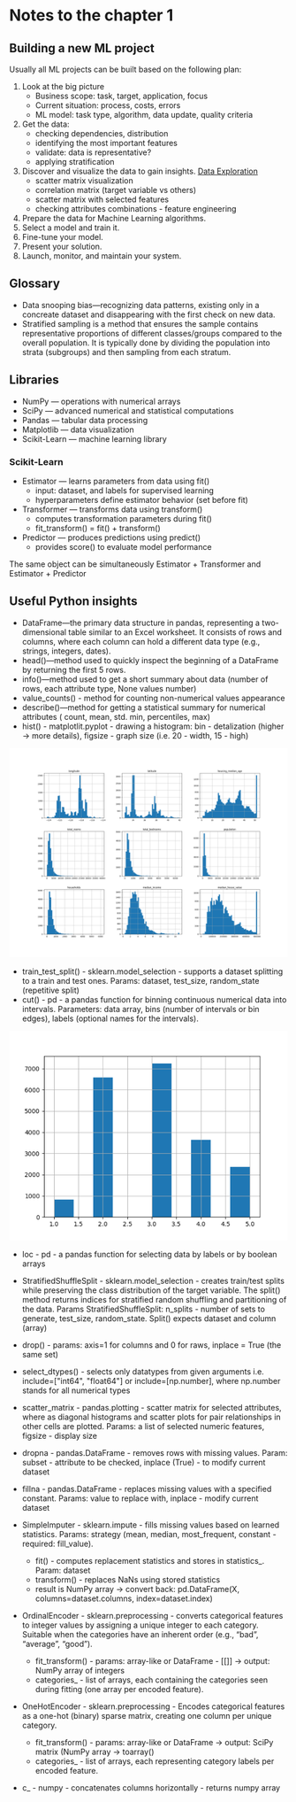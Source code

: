 # Notes to the chapter 1

## Building a new ML project

Usually all ML projects can be built based on the following plan:

1. Look at the big picture 
   * Business scope: task, target, application, focus 
   * Current situation: process, costs, errors 
   * ML model: task type, algorithm, data update, quality criteria
2. Get the data:
    * checking dependencies, distribution
    * identifying the most important features
    * validate: data is representative?
    * applying stratification
3. Discover and visualize the data to gain insights. [Data Exploration](data_exploration.md)
   * scatter matrix visualization
   * correlation matrix (target variable vs others)
   * scatter matrix with selected features
   * checking attributes combinations - feature engineering
4. Prepare the data for Machine Learning algorithms.
5. Select a model and train it.
6. Fine-tune your model.
7. Present your solution.
8. Launch, monitor, and maintain your system.


## Glossary

- Data snooping bias—recognizing data patterns, existing only in a concreate dataset
and disappearing with the first check on new data.
- Stratified sampling is a method that ensures the sample contains representative 
proportions of different classes/groups compared to the overall population. 
It is typically done by dividing the population into strata (subgroups) 
and then sampling from each stratum.

## Libraries

* NumPy — operations with numerical arrays
* SciPy — advanced numerical and statistical computations
* Pandas — tabular data processing
* Matplotlib — data visualization
* Scikit-Learn — machine learning library

### Scikit-Learn

* Estimator — learns parameters from data using fit()
    * input: dataset, and labels for supervised learning 
    * hyperparameters define estimator behavior (set before fit)
* Transformer — transforms data using transform()
  * computes transformation parameters during fit()
  * fit_transform() = fit() + transform()
* Predictor — produces predictions using predict()
  * provides score() to evaluate model performance

The same object can be simultaneously Estimator + Transformer and Estimator + Predictor


## Useful Python insights

* DataFrame—the primary data structure in pandas, 
representing a two-dimensional table similar to 
an Excel worksheet. It consists of rows and columns, 
where each column can hold a different data type (e.g., 
strings, integers, dates).
* head()—method used to quickly inspect the beginning of a 
DataFrame by returning the first 5 rows.
* info()—method used to get a short summary about data (number of rows, 
each attribute type, None values number)
* value_counts() - method for counting non-numerical values appearance 
* describe()—method for getting a statistical summary for numerical attributes (
count, mean, std. min, percentiles, max)
* hist() - matplotlit.pyplot - drawing a histogram: bin - detalization (higher -> more details),
figsize - graph size (i.e. 20 - width, 15 - high)

![histogram.png](../assets/chapter_1/histogram.png)

* train_test_split() - sklearn.model_selection - supports a dataset splitting to
a train and test ones. Params: dataset, test_size, random_state (repetitive split)
* cut() - pd -  a pandas function for binning continuous numerical data into intervals. 
Parameters: data array, bins (number of intervals or bin edges),
labels (optional names for the intervals).

![histogram_income_cat.png](../assets/chapter_1/histogram_income_cat.png)

* loc - pd - a pandas function for selecting data by labels or by boolean arrays
* StratifiedShuffleSplit - sklearn.model_selection - creates train/test splits while preserving 
the class distribution of the target variable. The split() method returns indices for stratified 
random shuffling and partitioning of the data. 
Params StratifiedShuffleSplit: n_splits - number of sets to generate, 
test_size, random_state. Split() expects dataset and column (array)
* drop() - params: axis=1 for columns and 0 for raws, inplace = True (the same set)
* select_dtypes() - selects only datatypes from given arguments 
i.e. include=["int64", "float64"] or include=[np.number],
where np.number stands for all numerical types
* scatter_matrix - pandas.plotting - scatter matrix for selected attributes, where as diagonal histograms and 
scatter plots for pair relationships in other cells are plotted. 
Params: a list of selected numeric features, figsize - display size

* dropna - pandas.DataFrame - removes rows with missing values. 
Param: subset - attribute to be checked, inplace (True) - to modify current dataset
* fillna - pandas.DataFrame - replaces missing values with a specified constant. 
Params: value to replace with, inplace - modify current dataset
* SimpleImputer - sklearn.impute - fills missing values based on learned statistics. 
Params: strategy (mean, median, most_frequent, constant - required: fill_value). 
  * fit() - computes replacement statistics and stores in statistics_. Param: dataset
  * transform() - replaces NaNs using stored statistics
  * result is NumPy array → convert back: pd.DataFrame(X, columns=dataset.columns, index=dataset.index)
* OrdinalEncoder - sklearn.preprocessing - converts categorical features to integer values by 
assigning a unique integer to each category. Suitable when the categories have an inherent order (e.g., “bad”, “average”, “good”).
  * fit_transform() - params: array-like or DataFrame - [[]] -> output: NumPy array of integers
  * categories_ - list of arrays, each containing the categories seen during fitting (one array per encoded feature).
* OneHotEncoder - sklearn.preprocessing - Encodes categorical features as a one-hot (binary) sparse matrix,
creating one column per unique category.
  * fit_transform() - params: array-like or DataFrame -> output: SciPy matrix (NumPy array -> toarray()
  * categories_ - list of arrays, each representing category labels per encoded feature.
* c_ - numpy - concatenates columns horizontally - returns numpy array


